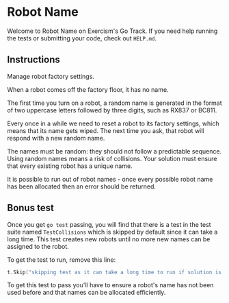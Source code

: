 # Robot Name

Welcome to Robot Name on Exercism's Go Track.
If you need help running the tests or submitting your code, check out `HELP.md`.

## Instructions

Manage robot factory settings.

When a robot comes off the factory floor, it has no name.

The first time you turn on a robot, a random name is generated in the format
of two uppercase letters followed by three digits, such as RX837 or BC811.

Every once in a while we need to reset a robot to its factory settings,
which means that its name gets wiped. The next time you ask, that robot will
respond with a new random name.

The names must be random: they should not follow a predictable sequence.
Using random names means a risk of collisions. Your solution must ensure that
every existing robot has a unique name.

It is possible to run out of robot names - once every possible robot name has been allocated then an error should be returned.

## Bonus test

Once you get `go test` passing, you will find that there is a test in the test suite named `TestCollisions` which is skipped by default since it can take a long time. This test creates new robots until no more new names can be assigned to the robot.

To get the test to run, remove this line:

```go
t.Skip("skipping test as it can take a long time to run if solution is sub-optimal.")
```

To get this test to pass you'll have to ensure a robot's name has not been used before and that names can be allocated efficiently.
